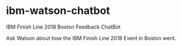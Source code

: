 # ibm-watson-chatbot
IBM Finish Line 2018 Boston Feedback ChatBot 

Ask Watson about how the IBM Finish Line 2018 Event in Boston went.
